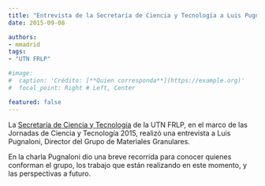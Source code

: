 ```yaml
---
title: "Entrevista de la Secretaría de Ciencia y Tecnología a Luis Pugnaloni"
date: 2015-09-08

authors:
- mmadrid
tags:
- "UTN FRLP"

#image:
#  caption: 'Crédito: [**Quien corresponda**](https://example.org)'
#  focal_point: Right # Left, Center

featured: false
---
```


La [Secretaría de Ciencia y Tecnología][1] de la UTN FRLP, en el marco de las Jornadas de
Ciencia y Tecnología 2015, realizó una entrevista a Luis Pugnaloni, Director del Grupo de
Materiales Granulares.

[1]: https://www.frlp.utn.edu.ar/sec-ciencia-tecnologia

<!--more-->

En la charla Pugnaloni dio una breve recorrida para conocer quienes conforman el grupo,
los trabajo que están realizando en este momento, y las perspectivas a futuro.

[Enlace (roto)]:(http://www.frlp.utn.edu.ar/web/scyt/entrevista_pugnanoli.pdf)
